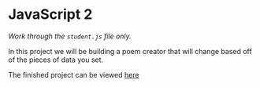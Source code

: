 # JavaScript 2
*Work through the `student.js` file only.*

In this project we will be building a poem creator that will change based off of the pieces of data you set.

The finished project can be viewed [here](https://skills-check-project-1--teameddm.repl.co/)